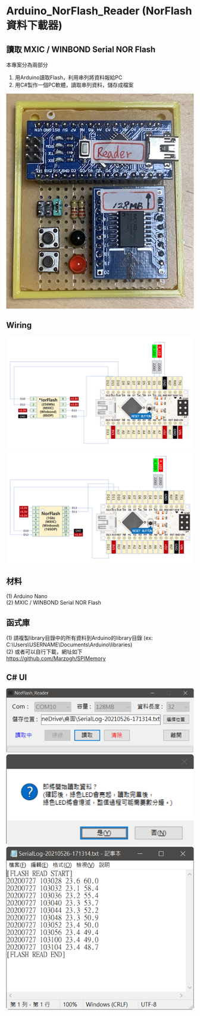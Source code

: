 # Arduino_NorFlash_Reader (NorFlash資料下載器)

## 讀取 MXIC / WINBOND Serial NOR Flash

本專案分為兩部分
1. 用Arduino讀取Flash，利用串列將資料報給PC
2. 用C#製作一個PC軟體，讀取串列資料，儲存成檔案

![image](https://github.com/Chihhao/Arduino_NorFlash_Reader/blob/main/image/0.jpg)  

## Wiring  
![image](https://github.com/Chihhao/Arduino_NorFlash_Reader/blob/main/image/wiring_8SOP.png)
![image](https://github.com/Chihhao/Arduino_NorFlash_Reader/blob/main/image/wiring_16SOP.png)

## 材料
(1) Arduino Nano  
(2) MXIC / WINBOND Serial NOR Flash  

## 函式庫
(1) 請複製library目錄中的所有資料到Arduino的library目錄 (ex: C:\Users\USERNAME\Documents\Arduino\libraries)  
(2) 或者可以自行下載，網址如下  
https://github.com/Marzogh/SPIMemory  

## C# UI
![image](https://github.com/Chihhao/Arduino_NorFlash_Reader/blob/main/image/1.png)
![image](https://github.com/Chihhao/Arduino_NorFlash_Reader/blob/main/image/2.png)
![image](https://github.com/Chihhao/Arduino_NorFlash_Reader/blob/main/image/3.png)
